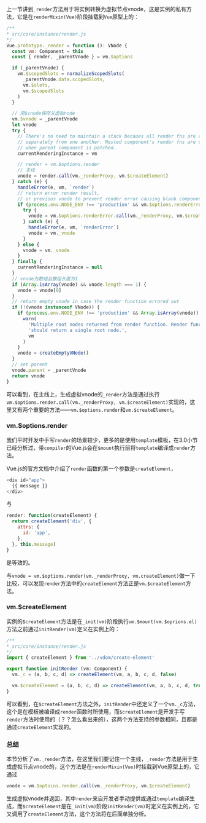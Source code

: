 上一节讲到`_render`方法用于将实例转换为虚拟节点vnode，这是实例的私有方法，它是在`renderMixin(Vue)`阶段挂载到`Vue`原型上的：
```js
/**
* src/core/instance/render.js
*/
Vue.prototype._render = function (): VNode {
  const vm: Component = this
  const { render, _parentVnode } = vm.$options

  if (_parentVnode) {
    vm.$scopedSlots = normalizeScopedSlots(
      _parentVnode.data.scopedSlots,
      vm.$slots,
      vm.$scopedSlots
    )
  }

  // 用$vnode保存父虚拟node
  vm.$vnode = _parentVnode
  let vnode
  try {
    // There's no need to maintain a stack becaues all render fns are called
    // separately from one another. Nested component's render fns are called
    // when parent component is patched.
    currentRenderingInstance = vm

    // render = vm.$options.render
    // 主线
    vnode = render.call(vm._renderProxy, vm.$createElement)
  } catch (e) {
    handleError(e, vm, `render`)
    // return error render result,
    // or previous vnode to prevent render error causing blank component
    if (process.env.NODE_ENV !== 'production' && vm.$options.renderError) {
      try {
        vnode = vm.$options.renderError.call(vm._renderProxy, vm.$createElement, e)
      } catch (e) {
        handleError(e, vm, `renderError`)
        vnode = vm._vnode
      }
    } else {
      vnode = vm._vnode
    }
  } finally {
    currentRenderingInstance = null
  }
  // vnode为数组且数组长度为1
  if (Array.isArray(vnode) && vnode.length === 1) {
    vnode = vnode[0]
  }
  // return empty vnode in case the render function errored out
  if (!(vnode instanceof VNode)) {
    if (process.env.NODE_ENV !== 'production' && Array.isArray(vnode)) {
      warn(
        'Multiple root nodes returned from render function. Render function ' +
        'should return a single root node.',
        vm
      )
    }
    vnode = createEmptyVNode()
  }
  // set parent
  vnode.parent = _parentVnode
  return vnode
}
```

可以看到，在主线上，生成虚拟vnode的`_render`方法是通过执行`vm.$options.render.call(vm._renderProxy, vm.$createElement)`实现的，这里又有两个重要的方法——`vm.$options.render`和`vm.$createElement`。

### vm.$options.render
我们平时开发中手写`render`的场景较少，更多的是使用`template`模板，在3.0小节已经分析过，带`compiler`的Vue.js会在`$mount`执行前将`template`编译成`render`方法。

Vue.js的官方文档中介绍了`render`函数的第一个参数是`createElement`，

```js
<div id="app">
  {{ message }}
</div>
```

与

```js
render: function(createElement) {
  return createElement('div', {
    attrs: {
      id: 'app',
    },
  }, this.message)
}
```

是等效的。

与`vnode = vm.$options.render(vm._renderProxy, vm.createElement)`做一下比较，可以发现`render`方法中的`createElement`方法正是`vm.$createElement`方法。

### vm.$createElement
实例的`$createElement`方法是在`_init(vm)`阶段执行`vm.$mount(vm.$oprions.el)`方法之前通过`initRender(vm)`定义在实例上的：

```js
/**
* src/core/instance/render.js
*/
import { createElement } from '../vdom/create-element'

export function initRender (vm: Component) {
  vm._c = (a, b, c, d) => createElement(vm, a, b, c, d, false)

  vm.$createElement = (a, b, c, d) => createElement(vm, a, b, c, d, true)
}
```

可以看到，在`$createElement`方法之外，`initRender`中还定义了一个`vm._c`方法，这个是在模板被编译成`render`函数时所使用，而`$createElement`是开发手写`render`方法时使用的（？？怎么看出来的），这两个方法支持的参数相同，且都是通过`createElement`实现的。

### 总结
本节分析了`vm._render`方法，在这里我们要记住一个主线，`_render`方法是用于生成虚拟节点vnode的，这个方法是在`renderMixin(Vue)`时挂载到Vue原型上的，它通过
```js
vnode = vm.$optoins.render.call(vm._renderProxy, vm.$createElement)
```
生成虚拟vnode并返回，其中`render`来自开发者手动提供或通过`template`编译生成，而`$createElement`是在`_init(vm)`阶段`initRender(vm)`时定义在实例上的，它又调用了`createElement`方法，这个方法将在后面单独分析。
